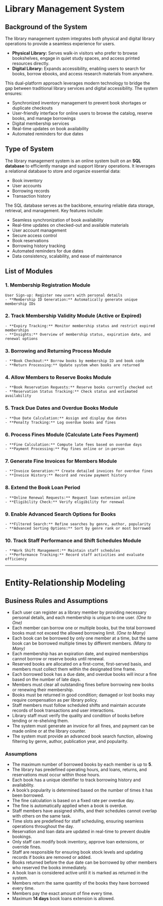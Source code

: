 
# Library Management System

## Background of the System

The library management system integrates both physical and digital library operations to provide a seamless experience for users.

- **Physical Library:** Serves walk-in visitors who prefer to browse bookshelves, engage in quiet study spaces, and access printed resources directly.
- **Digital Library:** Expands accessibility, enabling users to search for books, borrow ebooks, and access research materials from anywhere.

This dual-platform approach leverages modern technology to bridge the gap between traditional library services and digital accessibility. 
The system ensures:

- Synchronized inventory management to prevent book shortages or duplicate checkouts
- User-friendly interface for online users to browse the catalog, reserve books, and manage borrowings
- Digital membership services
- Real-time updates on book availability
- Automated reminders for due dates

## Type of System

The library management system is an online system built on an **SQL database** to efficiently manage and support library operations. It leverages a relational database to store and organize essential data:

- Book inventory
- User accounts
- Borrowing records
- Transaction history

The SQL database serves as the backbone, ensuring reliable data storage, retrieval, and management. Key features include:

- Seamless synchronization of book availability
- Real-time updates on checked-out and available materials
- User account management
- Secure access control
- Book reservations
- Borrowing history tracking
- Automated reminders for due dates
- Data consistency, scalability, and ease of maintenance

## List of Modules

### 1. Membership Registration Module
	User Sign-up: Register new users with personal details
	- **Membership ID Generation:** Automatically generate unique membership IDs

### 2. Track Membership Validity Module (Active or Expired)
	- **Expiry Tracking:** Monitor membership status and restrict expired memberships
	- **Insights:** Overview of membership status, expiration date, and renewal options

### 3. Borrowing and Returning Process Module
	- **Book Checkout:** Borrow books by membership ID and book code
	- **Return Processing:** Update system when books are returned

### 4. Allow Members to Reserve Books Module
	- **Book Reservation Requests:** Reserve books currently checked out
	- **Reservation Status Tracking:** Check status and estimated availability

### 5. Track Due Dates and Overdue Books Module
	- **Due Date Calculation:** Assign and display due dates
	- **Penalty Tracking:** Log overdue books and fines

### 6. Process Fines Module (Calculate Late Fees Payment)
	- **Fine Calculation:** Compute late fees based on overdue days
	- **Payment Processing:** Pay fines online or in-person

### 7. Generate Fine Invoices for Members Module
	- **Invoice Generation:** Create detailed invoices for overdue fines
	- **Invoice History:** Record and review payment history

### 8. Extend the Book Loan Period
	- **Online Renewal Requests:** Request loan extension online
	- **Eligibility Check:** Verify eligibility for renewal

### 9. Enable Advanced Search Options for Books
	- **Filtered Search:** Refine searches by genre, author, popularity
	- **Advanced Sorting Options:** Sort by genre rank or most borrowed

### 10. Track Staff Performance and Shift Schedules Module
	- **Work Shift Management:** Maintain staff schedules
	- **Performance Tracking:** Record staff activities and evaluate efficiency

---

# Entity-Relationship Modeling

## Business Rules and Assumptions

- Each user can register as a library member by providing necessary personal details, and each membership is unique to one user. *(One to One)*
- Each member can borrow one or multiple books, but the total borrowed books must not exceed the allowed borrowing limit. *(One to Many)*
- Each book can be borrowed by only one member at a time, but the same book can be borrowed multiple times by different members. *(Many to Many)*
- Each membership has an expiration date, and expired memberships cannot borrow or reserve books until renewal.
- Reserved books are allocated on a first-come, first-served basis, and members must collect them within the designated time frame.
- Each borrowed book has a due date, and overdue books will incur a fine based on the number of late days.
- Members must clear all outstanding fines before borrowing new books or renewing their membership.
- Books must be returned in good condition; damaged or lost books may require compensation as per library policy.
- Staff members must follow scheduled shifts and maintain accurate records of book transactions and user interactions.
- Library staff must verify the quality and condition of books before lending or re-shelving them.
- The system must generate an invoice for all fines, and payment can be made online or at the library counter.
- The system must provide an advanced book search function, allowing filtering by genre, author, publication year, and popularity.

### Assumptions

- The maximum number of borrowed books by each member is up to **5**.
- The library has predefined operating hours, and loans, returns, and reservations must occur within those hours.
- Each book has a unique identifier to track borrowing history and availability.
- A book’s popularity is determined based on the number of times it has been borrowed.
- The fine calculation is based on a fixed rate per overdue day.
- The fine is automatically applied when a book is overdue.
- Staff members have assigned shifts, and their schedules cannot overlap with others on the same task.
- Time slots are predefined for staff scheduling, ensuring seamless operations throughout the day.
- Reservation and loan data are updated in real-time to prevent double bookings.
- Only staff can modify book inventory, approve loan extensions, or override fines.
- Staff are responsible for ensuring book stock levels and updating records if books are removed or added.
- Books returned before the due date can be borrowed by other members who reserved the books immediately.
- A book loan is considered active until it is marked as returned in the system.
- Members return the same quantity of the books they have borrowed every time.
- Members pay the exact amount of fine every time.
- Maximum **14 days** book loans extension is allowed.

